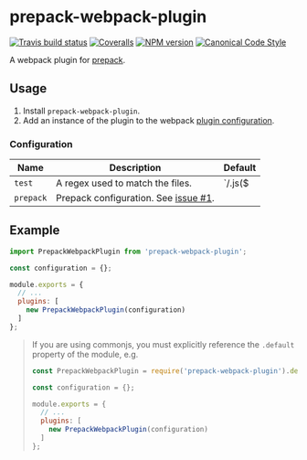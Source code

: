 # prepack-webpack-plugin

[![Travis build status](http://img.shields.io/travis/gajus/prepack-webpack-plugin/master.svg?style=flat-square)](https://travis-ci.org/gajus/prepack-webpack-plugin)
[![Coveralls](https://img.shields.io/coveralls/gajus/prepack-webpack-plugin.svg?style=flat-square)](https://github.com/gajus/prepack-webpack-plugin)
[![NPM version](http://img.shields.io/npm/v/prepack-webpack-plugin.svg?style=flat-square)](https://www.npmjs.org/package/prepack-webpack-plugin)
[![Canonical Code Style](https://img.shields.io/badge/code%20style-canonical-blue.svg?style=flat-square)](https://github.com/gajus/canonical)

A webpack plugin for [prepack](https://prepack.io/).

## Usage

1. Install `prepack-webpack-plugin`.
1. Add an instance of the plugin to the webpack [plugin configuration](https://webpack.js.org/configuration/plugins/).

### Configuration

|Name|Description|Default|
|---|---|---|
|`test`|A regex used to match the files.|`/\.js($|\?)/i`|
|`prepack`|Prepack configuration. See [issue #1](https://github.com/gajus/prepack-webpack-plugin/issues/1).|

## Example

```js
import PrepackWebpackPlugin from 'prepack-webpack-plugin';

const configuration = {};

module.exports = {
  // ...
  plugins: [
    new PrepackWebpackPlugin(configuration)
  ]
};

```

> If you are using commonjs, you must explicitly reference the `.default` property of the module, e.g.
>
> ```js
> const PrepackWebpackPlugin = require('prepack-webpack-plugin').default;
> 
> const configuration = {};
> 
> module.exports = {
>   // ...
>   plugins: [
>     new PrepackWebpackPlugin(configuration)
>   ]
> };
>
> ```
